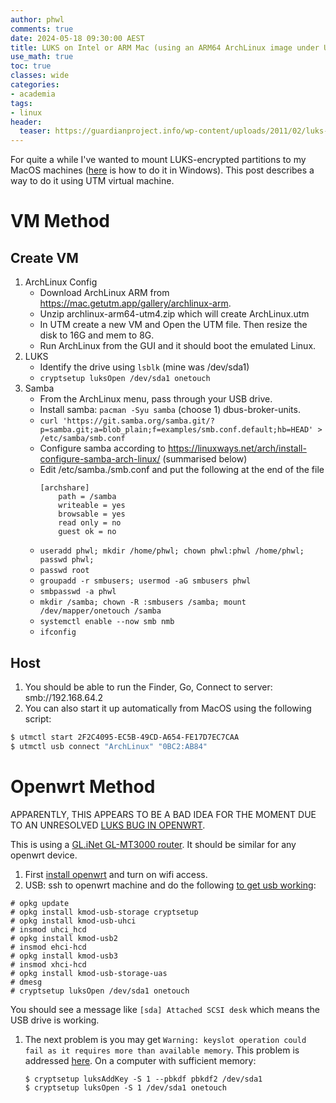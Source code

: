 ```yaml
---
author: phwl
comments: true
date: 2024-05-18 09:30:00 AEST
title: LUKS on Intel or ARM Mac (using an ARM64 ArchLinux image under UTM)
use_math: true
toc: true
classes: wide
categories:
- academia
tags:
- linux
header:
  teaser: https://guardianproject.info/wp-content/uploads/2011/02/luks-logo-cropped.png
---
```


For quite a while I've wanted to mount LUKS-encrypted partitions to my
MacOS machines ([here](https://phwl.org/2022/wsl2-tips/) is how to do it in Windows). This post describes a way to do it using UTM virtual machine.

# VM Method
## Create VM
1. ArchLinux Config
    * Download ArchLinux ARM from <https://mac.getutm.app/gallery/archlinux-arm>.
    * Unzip archlinux-arm64-utm4.zip which will create ArchLinux.utm
    * In UTM create a new VM and Open the UTM file. Then resize the disk to 16G and mem to 8G.
    * Run ArchLinux from the GUI and it should boot the emulated Linux.
1. LUKS
    * Identify the drive using ```lsblk``` (mine was /dev/sda1)
    * ```cryptsetup luksOpen /dev/sda1 onetouch```
1. Samba
    * From the ArchLinux menu, pass through your USB drive.
    * Install samba: ```pacman -Syu samba``` (choose 1) dbus-broker-units.
    * ```curl 'https://git.samba.org/samba.git/?p=samba.git;a=blob_plain;f=examples/smb.conf.default;hb=HEAD' > /etc/samba/smb.conf```
    * Configure samba according to https://linuxways.net/arch/install-configure-samba-arch-linux/ (summarised below)
    * Edit /etc/samba./smb.conf  and put the following at the end of the file
        ```
        [archshare]
            path = /samba
            writeable = yes
            browsable = yes
            read only = no
            guest ok = no
        ```
    * ```useradd phwl; mkdir /home/phwl; chown phwl:phwl /home/phwl; passwd phwl;```
    * ```passwd root```
    * ```groupadd -r smbusers; usermod -aG smbusers phwl```
    * ```smbpasswd -a phwl```
    * ```mkdir /samba; chown -R :smbusers /samba; mount /dev/mapper/onetouch /samba```
    * ```systemctl enable --now smb nmb```
    * ```ifconfig```

## Host
1. You should be able to run the Finder, Go, Connect to server: smb://192.168.64.2
1. You can also start it up automatically from MacOS using the following script:
```bash
$ utmctl start 2F2C4095-EC5B-49CD-A654-FE17D7EC7CAA
$ utmctl usb connect "ArchLinux" "0BC2:AB84"
```

# Openwrt Method

APPARENTLY, THIS APPEARS TO BE A BAD IDEA FOR THE MOMENT DUE TO AN UNRESOLVED [LUKS BUG IN OPENWRT](https://github.com/openwrt/openwrt/issues/12323).

This is using a [GL.iNet GL-MT3000 router](https://www.gl-inet.com/products/gl-mt3000/). It should be similar for any openwrt device.

1. First [install openwrt](https://openwrt.org/toh/gl.inet/gl-mt3000) and turn on wifi access.
1. USB: ssh to openwrt machine and do the following [to get usb working](https://openwrt.org/docs/guide-user/storage/usb-installing):
```
# opkg update
# opkg install kmod-usb-storage cryptsetup
# opkg install kmod-usb-uhci
# insmod uhci_hcd
# opkg install kmod-usb2
# insmod ehci-hcd
# opkg install kmod-usb3
# insmod xhci-hcd
# opkg install kmod-usb-storage-uas
# dmesg
# cryptsetup luksOpen /dev/sda1 onetouch
```
You should see a message like ```[sda] Attached SCSI desk``` which means the USB drive is working.
1. The next problem is you may get ```Warning: keyslot operation could fail as it requires more than available memory```. This problem is addressed [here](https://unix.stackexchange.com/questions/647859/open-cryptsetup-out-of-memory-not-enough-available-memory-to-open-a-keyslot). On a computer with sufficient memory:
    ```
    $ cryptsetup luksAddKey -S 1 --pbkdf pbkdf2 /dev/sda1
    $ cryptsetup luksOpen -S 1 /dev/sda1 onetouch
    ```
